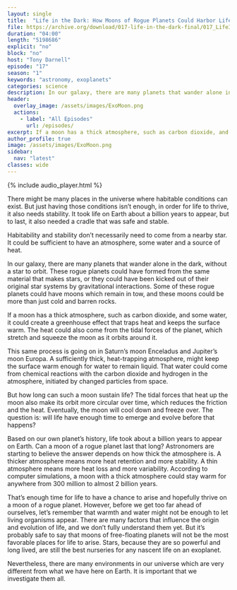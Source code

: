 ```yaml
---
layout: single
title:  "Life in the Dark: How Moons of Rogue Planets Could Harbor Life"
file: https://archive.org/download/017-life-in-the-dark-final/017_LifeInTheDark_final.mp3
duration: "04:00"
length: "5198686"
explicit: "no"
block: "no"
host: "Tony Darnell"
episode: "17"
season: "1"
keywords: "astronomy, exoplanets"
categories: science
description: In our galaxy, there are many planets that wander alone in the dark, without a star to orbit. These rogue planets could have formed from the same material that makes stars, or they could have been kicked out of their original star systems by gravitational interactions. Some of these rogue planets could have moons which remain in tow, and these moons could be more than just cold and barren rocks.
header:
  overlay_image: /assets/images/ExoMoon.png
  actions:
    - label: "All Episodes"
      url: /episodes/
excerpt: If a moon has a thick atmosphere, such as carbon dioxide, and some water, it could create a greenhouse effect that traps heat and keeps the surface warm. The heat could also come from the tidal forces of the planet, which stretch and squeeze the moon as it orbits around it. 
author_profile: true
image: /assets/images/ExoMoon.png
sidebar: 
  nav: "latest"
classes: wide
---
```


{% include audio_player.html %} 

There might be many places in the universe where habitable conditions can exist.  But just having those conditions isn’t enough, in order for life to thrive, it also needs stability.  It took life on Earth about a billion years to appear, but to last, it also needed a cradle that was safe and stable.

Habitability and stability don’t necessarily need to come from a nearby star.  It could be sufficient to have an atmosphere, some water and a source of heat.

In our galaxy, there are many planets that wander alone in the dark, without a star to orbit. These rogue planets could have formed from the same material that makes stars, or they could have been kicked out of their original star systems by gravitational interactions. Some of these rogue planets could have moons which remain in tow, and these moons could be more than just cold and barren rocks.

If a moon has a thick atmosphere, such as carbon dioxide, and some water, it could create a greenhouse effect that traps heat and keeps the surface warm. The heat could also come from the tidal forces of the planet, which stretch and squeeze the moon as it orbits around it. 

This same process is going on in Saturn’s moon Enceladus and Jupiter’s moon Europa.  A sufficiently thick, heat-trapping atmosphere, might keep the surface warm enough for water to remain liquid.  That water could come from chemical reactions with the carbon dioxide and hydrogen in the atmosphere, initiated by changed particles from space.

But how long can such a moon sustain life? The tidal forces that heat up the moon also make its orbit more circular over time, which reduces the friction and the heat. Eventually, the moon will cool down and freeze over. The question is: will life have enough time to emerge and evolve before that happens?

Based on our own planet’s history, life took about a billion years to appear on Earth. Can a moon of a rogue planet last that long? Astronomers are starting to believe the answer depends on how thick the atmosphere is. A thicker atmosphere means more heat retention and more stability. A thin atmosphere means more heat loss and more variability. According to computer simulations, a moon with a thick atmosphere could stay warm for anywhere from 300 million to almost 2 billion years.

That’s enough time for life to have a chance to arise and hopefully thrive on a moon of a rogue planet. However, before we get too far ahead of ourselves, let’s remember that warmth and water might not be enough to let living organisms appear. There are many factors that influence the origin and evolution of life, and we don’t fully understand them yet.  But it’s probably safe to say that moons of free-floating planets will not be the most favorable places for life to arise.  Stars, because they are so powerful and long lived, are still the best nurseries for any nascent life on an exoplanet.

Nevertheless, there are many environments in our universe which are very different from what we have here on Earth.  It is important that we investigate them all.
